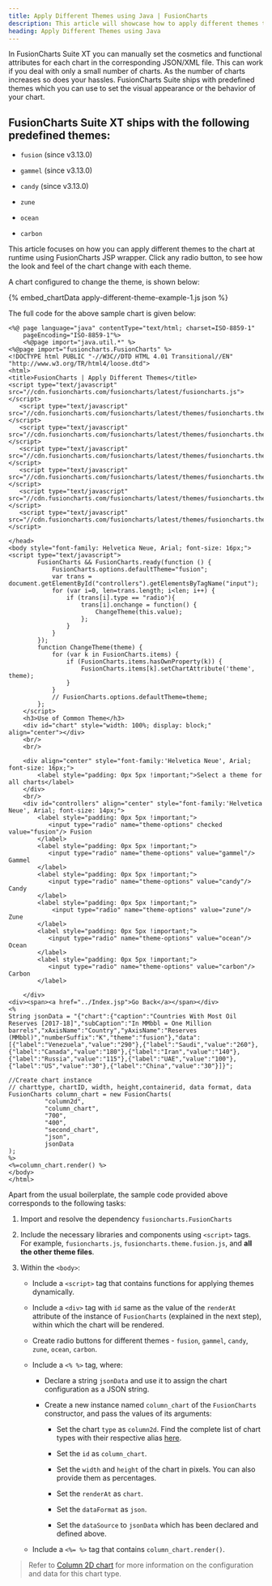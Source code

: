 ```yaml
---
title: Apply Different Themes using Java | FusionCharts
description: This article will showcase how to apply different themes to the chart at runtime.
heading: Apply Different Themes using Java
---
```


In FusionCharts Suite XT you can manually set the cosmetics and functional attributes for each chart in the corresponding JSON/XML file. This can work if you deal with only a small number of charts. As the number of charts increases so does your hassles. FusionCharts Suite ships with predefined themes which you can use to set the visual appearance or the behavior of your chart.

## FusionCharts Suite XT ships with the following predefined themes:

* `fusion` (since v3.13.0)

* `gammel` (since v3.13.0)

* `candy` (since v3.13.0)

* `zune`

* `ocean`

* `carbon`

This article focuses on how you can apply different themes to the chart at runtime using FusionCharts JSP wrapper. Click any radio button, to see how the look and feel of the chart change with each theme.

A chart configured to change the theme, is shown below:

{% embed_chartData apply-different-theme-example-1.js json %}

The full code for the above sample chart is given below:

```
<%@ page language="java" contentType="text/html; charset=ISO-8859-1"
    pageEncoding="ISO-8859-1"%>
    <%@page import="java.util.*" %>
<%@page import="fusioncharts.FusionCharts" %>
<!DOCTYPE html PUBLIC "-//W3C//DTD HTML 4.01 Transitional//EN" "http://www.w3.org/TR/html4/loose.dtd">
<html>
<title>FusionCharts | Apply Different Themes</title>
<script type="text/javascript" src="//cdn.fusioncharts.com/fusioncharts/latest/fusioncharts.js"></script>
   <script type="text/javascript" src="//cdn.fusioncharts.com/fusioncharts/latest/themes/fusioncharts.theme.fusion.js"></script>
   <script type="text/javascript" src="//cdn.fusioncharts.com/fusioncharts/latest/themes/fusioncharts.theme.gammel.js"></script>
   <script type="text/javascript" src="//cdn.fusioncharts.com/fusioncharts/latest/themes/fusioncharts.theme.candy.js"></script>
   <script type="text/javascript" src="//cdn.fusioncharts.com/fusioncharts/latest/themes/fusioncharts.theme.zune.js"></script>
   <script type="text/javascript" src="//cdn.fusioncharts.com/fusioncharts/latest/themes/fusioncharts.theme.ocean.js"></script>
   <script type="text/javascript" src="//cdn.fusioncharts.com/fusioncharts/latest/themes/fusioncharts.theme.carbon.js"></script>
   
</head>
<body style="font-family: Helvetica Neue, Arial; font-size: 16px;">
<script type="text/javascript">
        FusionCharts && FusionCharts.ready(function () {
            FusionCharts.options.defaultTheme="fusion";
            var trans = document.getElementById("controllers").getElementsByTagName("input");
            for (var i=0, len=trans.length; i<len; i++) {                
                if (trans[i].type == "radio"){
                    trans[i].onchange = function() {
                        ChangeTheme(this.value);
                    };
                }
            }
        });
        function ChangeTheme(theme) {
            for (var k in FusionCharts.items) {
                if (FusionCharts.items.hasOwnProperty(k)) {
                    FusionCharts.items[k].setChartAttribute('theme', theme);
                }
            }
            // FusionCharts.options.defaultTheme=theme;
        };
    </script>
    <h3>Use of Common Theme</h3>
    <div id="chart" style="width: 100%; display: block;" align="center"></div>
    <br/>
    <br/>
    
    <div align="center" style="font-family:'Helvetica Neue', Arial; font-size: 16px;">
        <label style="padding: 0px 5px !important;">Select a theme for all charts</label>
    </div>
    <br/>
    <div id="controllers" align="center" style="font-family:'Helvetica Neue', Arial; font-size: 14px;">
        <label style="padding: 0px 5px !important;">
           <input type="radio" name="theme-options" checked value="fusion"/> Fusion
        </label>
        <label style="padding: 0px 5px !important;">
           <input type="radio" name="theme-options" value="gammel"/> Gammel
        </label>
        <label style="padding: 0px 5px !important;">
           <input type="radio" name="theme-options" value="candy"/> Candy
        </label>
        <label style="padding: 0px 5px !important;">
            <input type="radio" name="theme-options" value="zune"/> Zune
        </label>
        <label style="padding: 0px 5px !important;">
           <input type="radio" name="theme-options" value="ocean"/> Ocean
        </label>
        <label style="padding: 0px 5px !important;">
           <input type="radio" name="theme-options" value="carbon"/> Carbon
        </label>
        
    </div>
<div><span><a href="../Index.jsp">Go Back</a></span></div>
<%
String jsonData = "{"chart":{"caption":"Countries With Most Oil Reserves [2017-18]","subCaption":"In MMbbl = One Million barrels","xAxisName":"Country","yAxisName":"Reserves (MMbbl)","numberSuffix":"K","theme":"fusion"},"data":[{"label":"Venezuela","value":"290"},{"label":"Saudi","value":"260"},{"label":"Canada","value":"180"},{"label":"Iran","value":"140"},{"label":"Russia","value":"115"},{"label":"UAE","value":"100"},{"label":"US","value":"30"},{"label":"China","value":"30"}]}";

//Create chart instance
// charttype, chartID, width, height,containerid, data format, data
FusionCharts column_chart = new FusionCharts(
          "column2d", 
          "column_chart", 
          "700",
          "400", 
          "second_chart",
          "json", 
          jsonData
);
%>
<%=column_chart.render() %>
</body>
</html>

```

Apart from the usual boilerplate, the sample code provided above corresponds to the following tasks:

1. Import and resolve the dependency `fusioncharts.FusionCharts`

2. Include the necessary libraries and components using `<script>` tags. For example, `fusioncharts.js`, `fusioncharts.theme.fusion.js`, and **all the other theme files**. 

3. Within the `<body>`: 

    * Include a `<script>` tag that contains functions for applying themes dynamically.

    * Include a `<div>` tag with `id` same as the value of the `renderAt` attribute of the instance of `FusionCharts` (explained in the next step), within which the chart will be rendered. 

    * Create radio buttons for different themes - `fusion`, `gammel`, `candy`, `zune`, `ocean`, `carbon`.

    * Include a `<% %>` tag, where:

        * Declare a string `jsonData` and use it to assign the chart configuration as a JSON string.

        * Create a new instance named `column_chart` of the `FusionCharts` constructor, and pass the values of its arguments:

            * Set the chart `type` as `column2d`. Find the complete list of chart types with their respective alias [here](https://www.fusioncharts.com/dev/chart-guide/list-of-charts).

            * Set the `id` as `column_chart`.

            * Set the `width` and `height` of the chart in pixels. You can also provide them as percentages.

            * Set the `renderAt` as `chart`.

            * Set the `dataFormat` as `json`.

            * Set the `dataSource` to `jsonData` which has been declared and defined above.

    * Include a `<%= %>` tag that contains `column_chart.render()`.

> Refer to [Column 2D chart](https://www.fusioncharts.com/dev/chart-guide/standard-charts/line-area-and-column-charts) for more information on the configuration and data for this chart type.
